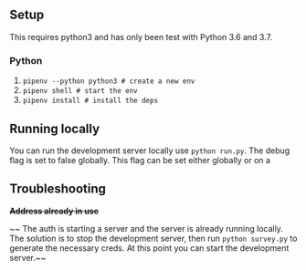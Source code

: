 ## Setup

This requires python3 and has only been test with Python 3.6 and 3.7.

### Python 
1. `pipenv --python python3 # create a new env`
1. `pipenv shell # start the env`
1. `pipenv install # install the deps`

## Running locally

You can run the development server locally use `python run.py`. The debug flag is set to false globally. This flag can be set either globally or on a  


## Troubleshooting

~~**Address already in use**~~
 
~~ The auth is starting a server and the server is already running locally. The solution is to stop the development server, then run `python survey.py` to generate the necessary creds. At this point you can start the development server.~~
